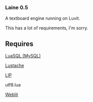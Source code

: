 ### Laine 0.5

A textboard engine running on Luvit.

This has a lot of requirements, I'm sorry.

## Requires

[LuaSQL (MySQL)](https://keplerproject.github.io/luasql/)

[Lustache](https://github.com/Olivine-Labs/lustache)

[LIP](https://github.com/Dynodzzo/Lua_INI_Parser)

utf8.lua

[Weblit](https://github.com/creationix/weblit)
